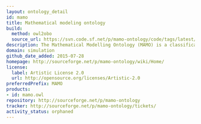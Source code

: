 ```yaml
---
layout: ontology_detail
id: mamo
title: Mathematical modeling ontology
build:
  method: owl2obo
  source_url: https://svn.code.sf.net/p/mamo-ontology/code/tags/latest/mamo-xml.owl
description: The Mathematical Modelling Ontology (MAMO) is a classification of the types of mathematical models used mostly in the life sciences, their variables, relationships and other relevant features.
domain: simulation
github_date_added: 2015-07-28
homepage: http://sourceforge.net/p/mamo-ontology/wiki/Home/
license:
  label: Artistic License 2.0
  url: http://opensource.org/licenses/Artistic-2.0
preferredPrefix: MAMO
products:
- id: mamo.owl
repository: http://sourceforge.net/p/mamo-ontology
tracker: http://sourceforge.net/p/mamo-ontology/tickets/
activity_status: orphaned
---
```

